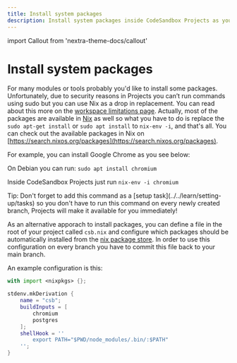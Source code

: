 ```yaml
---
title: Install system packages
description: Install system packages inside CodeSandbox Projects as you're used to do on linux or mac
---
```


import Callout from 'nextra-theme-docs/callout'

# Install system packages

For many modules or tools probably you'd like to install some packages. Unfortunately, due to security reasons in Projects you can’t run commands using sudo but you can use Nix as a drop in replacement. You can read about this more on the [workspace limitations page](../../learn/setting-up/limitations). 
Actually, most of the packages are available in [Nix](https://nixos.org/) as well so what you have to do is replace the `sudo apt-get install` or `sudo apt install` to `nix-env -i`, and that's all. You can check out the available packages in Nix on [https://search.nixos.org/packages](https://search.nixos.org/packages).

For example, you can install Google Chrome as you see below:

On Debian you can run: `sudo apt install chromium`

Inside CodeSandbox Projects just run `nix-env -i chromium`

<Callout emoji="⭑">
Tip: Don't forget to add this command as a [setup task](../../learn/setting-up/tasks) so you don't have to run this command on every newly created branch, Projects will make it available for you immediately!
</Callout>

As an alternative apporach to install packages, you can define a file in the root of your project called `csb.nix` and configure which packages should be automatically installed from the [nix package store](https://search.nixos.org/packages). In order to use this configuration on every branch you have to commit this file back to your main branch.

An example configuration is this:

```nix
with import <nixpkgs> {};

stdenv.mkDerivation {
    name = "csb";
    buildInputs = [
        chromium
        postgres
    ];
    shellHook = ''
        export PATH="$PWD/node_modules/.bin/:$PATH"
    '';
}
```




